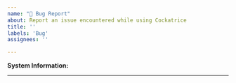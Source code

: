 ```yaml
---
name: "🐛 Bug Report"
about: Report an issue encountered while using Cockatrice
title: ''
labels: 'Bug'
assignees: ''

---
```


<b>System Information:</b>
  <!-- Go to "Help → View Debug Log" and copy all lines above the separation here! -->

  <!-- If you can't install Cockatrice to access that information, make
       sure to include your OS and the app version from the setup file here -->
_______________________________________________________________________________________

  <!-- Explain your issue in detail here! -->

